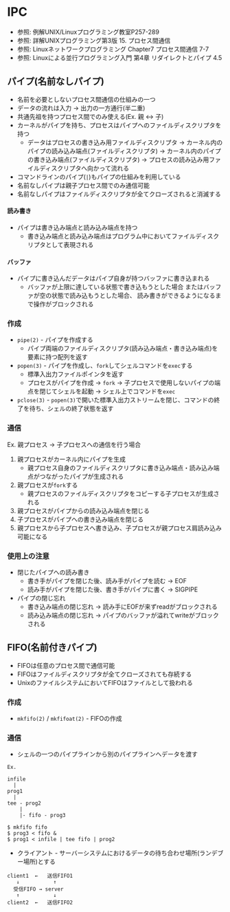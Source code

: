 # IPC
- 参照: 例解UNIX/Linuxプログラミング教室P257-289
- 参照: 詳解UNIXプログラミング第3版 15. プロセス間通信
- 参照: Linuxネットワークプログラミング Chapter7 プロセス間通信 7-7
- 参照: Linuxによる並行プログラミング入門 第4章 リダイレクトとパイプ 4.5

## パイプ(名前なしパイプ)
- 名前を必要としないプロセス間通信の仕組みの一つ
- データの流れは入力 -> 出力の一方通行(半二重)
- 共通先祖を持つプロセス間でのみ使える(Ex. 親 <-> 子)
- カーネルがパイプを持ち、プロセスはパイプへのファイルディスクリプタを持つ
  - データはプロセスの書き込み用ファイルディスクリプタ
    -> カーネル内のパイプの読み込み端点(ファイルディスクリプタ)
    -> カーネル内のパイプの書き込み端点(ファイルディスクリプタ)
    -> プロセスの読み込み用ファイルディスクリプタへ向かって流れる
- コマンドラインのパイプ(`|`)もパイプの仕組みを利用している
- 名前なしパイプは親子プロセス間でのみ通信可能
- 名前なしパイプはファイルディスクリプタが全てクローズされると消滅する

#### 読み書き
- パイプは書き込み端点と読み込み端点を持つ
  - 書き込み端点と読み込み端点はプログラム中においてファイルディスクリプタとして表現される

#### バッファ
- パイプに書き込んだデータはパイプ自身が持つバッファに書き込まれる
  - バッファが上限に達している状態で書き込もうとした場合
    またはバッファが空の状態で読み込もうとした場合、
    読み書きができるようになるまで操作がブロックされる

### 作成
- `pipe(2)` - パイプを作成する
  - パイプ両端のファイルディスクリプタ(読み込み端点・書き込み端点)を要素に持つ配列を返す
- `popen(3)` - パイプを作成し、`fork`してシェルコマンドを`exec`する
  - 標準入出力ファイルポインタを返す
  - プロセスがパイプを作成
    -> `fork`
    -> 子プロセスで使用しないパイプの端点を閉じてシェルを起動
    -> シェル上でコマンドを`exec`
- `pclose(3)` - `popen(3)`で開いた標準入出力ストリームを閉じ、コマンドの終了を待ち、シェルの終了状態を返す

### 通信
Ex. 親プロセス -> 子プロセスへの通信を行う場合

1. 親プロセスがカーネル内にパイプを生成
    - 親プロセス自身のファイルディスクリプタに書き込み端点・読み込み端点がつながったパイプが生成される
2. 親プロセスが`fork`する
    - 親プロセスのファイルディスクリプタをコピーする子プロセスが生成される
3. 親プロセスがパイプからの読み込み端点を閉じる
4. 子プロセスがパイプへの書き込み端点を閉じる
5. 親プロセスから子プロセスへ書き込み、子プロセスが親プロセス肩読み込み可能になる

### 使用上の注意
- 閉じたパイプへの読み書き
  - 書き手がパイプを閉じた後、読み手がパイプを読む -> EOF
  - 読み手がパイプを閉じた後、書き手がパイプに書く -> SIGPIPE
- パイプの閉じ忘れ
  - 書き込み端点の閉じ忘れ -> 読み手にEOFが来ずreadがブロックされる
  - 読み込み端点の閉じ忘れ -> パイプのバッファが溢れてwriteがブロックされる

## FIFO(名前付きパイプ)
- FIFOは任意のプロセス間で通信可能
- FIFOはファイルディスクリプタが全てクローズされても存続する
- UnixのファイルシステムにおいてFIFOはファイルとして扱われる

### 作成
- `mkfifo(2)` / `mkfifoat(2)` - FIFOの作成

### 通信
- シェルの一つのパイプラインから別のパイプラインへデータを渡す

```
Ex.

infile
  |
prog1
  |
tee - prog2
    |
    |- fifo - prog3
```

```
$ mkfifo fifo
$ prog3 < fifo &
$ prog1 < infile | tee fifo | prog2
```

- クライアント - サーバーシステムにおけるデータの待ち合わせ場所(ランデブー場所)とする

```
client1  ←   送信FIFO1
   ↓           ↑
  受信FIFO → server
   ↑           ↓
client2  ←   送信FIFO2
```
